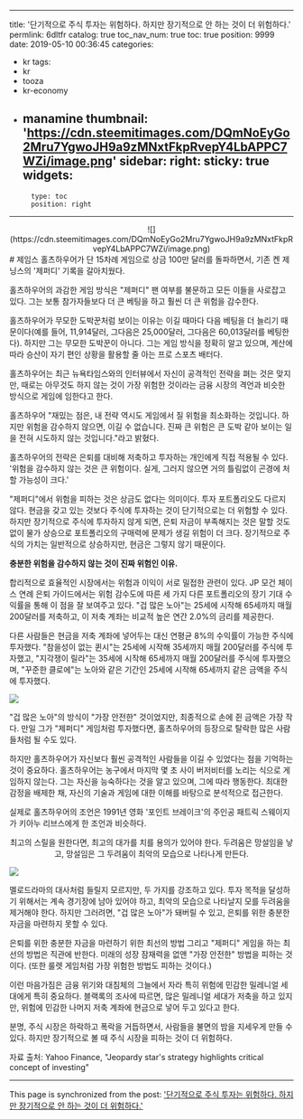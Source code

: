 
---
title: '단기적으로 주식 투자는 위험하다. 하지만 장기적으로 안 하는 것이 더 위험하다.'
permlink: 6dltfr
catalog: true
toc_nav_num: true
toc: true
position: 9999
date: 2019-05-10 00:36:45
categories:
- kr
tags:
- kr
- tooza
- kr-economy
- manamine
thumbnail: 'https://cdn.steemitimages.com/DQmNoEyGo2Mru7YgwoJH9a9zMNxtFkpRvepY4LbAPPC7WZi/image.png'
sidebar:
    right:
        sticky: true
widgets:
    -
        type: toc
        position: right
---


<center>
![](https://cdn.steemitimages.com/DQmNoEyGo2Mru7YgwoJH9a9zMNxtFkpRvepY4LbAPPC7WZi/image.png)
</center>
#
제임스 홀츠하우어가 단 15차례 게임으로 상금 100만 달러를 돌파하면서, 기존 켄 제닝스의 '제퍼디' 기록을 갈아치웠다.​

홀츠하우어의 과감한 게임 방식은 "제퍼디" 팬 여부를 불문하고 모든 이들을 사로잡고 있다. 그는 보통 참가자들보다 더 큰 베팅을 하고 훨씬 더 큰 위험을 감수한다.​

홀츠하우어가 무모한 도박꾼처럼 보이는 이유는 이길 때마다 다음 베팅을 더 늘리기 때문이다(예를 들어, 11,914달러, 그다음은 25,000달러, 그다음은 60,013달러를 베팅한다). 하지만 그는 무모한 도박꾼이 아니다. 그는 게임 방식을 정확히 알고 있으며, 계산에 따라 승산이 자기 편인 상황을 활용할 줄 아는 프로 스포츠 배터다.​

홀츠하우어는 최근 뉴욕타임스와의 인터뷰에서 자신이 공격적인 전략을 펴는 것은 맞지만, 때로는 아무것도 하지 않는 것이 가장 위험한 것이라는 금융 시장의 격언과 비슷한 방식으로 게임에 임한다고 한다.​

홀츠하우어 "재밌는 점은, 내 전략 역시도 게임에서 질 위험을 최소화하는 것입니다. 하지만 위험을 감수하지 않으면, 이길 수 없습니다. 진짜 큰 위험은 큰 도박 같아 보이는 일을 전혀 시도하지 않는 것입니다."라고 밝혔다.​

홀츠하우어의 전략은 은퇴를 대비해 저축하고 투자하는 개인에게 직접 적용될 수 있다. '위험을 감수하지 않는 것은 큰 위험이다. 실게, 그러지 않으면 거의 틀림없이 곤경에 처할 가능성이 크다.'

"제퍼디"에서 위험을 피하는 것은 상금도 없다는 의미이다. 투자 포트폴리오도 다르지 않다. 현금을 갖고 있는 것보다 주식에 투자하는 것이 단기적으로는 더 위험할 수 있다. 하지만 장기적으로 주식에 투자하지 않게 되면, 은퇴 자금이 부족해지는 것은 말할 것도 없이 물가 상승으로 포트폴리오의 구매력에 문제가 생길 위험이 더 크다. 장기적으로 주식의 가치는 일반적으로 상승하지만, 현금은 그렇지 않기 때문이다.​

**충분한 위험을 감수하지 않는 것이 진짜 위험인 이유.**

합리적으로 효율적인 시장에서는 위험과 이익이 서로 밀접한 관련이 있다. JP 모건 체이스 연례 은퇴 가이드에서는 위험 감수도에 따른 세 가지 다른 포트폴리오의 장기 기대 수익률을 통해 이 점을 잘 보여주고 있다. "겁 많은 노아"는 25세에 시작해 65세까지 매월 200달러를 저축하고, 이 저축 계좌는 비교적 높은 연간 2.0%의 금리를 제공한다.​

다른 사람들은 현금을 저축 계좌에 넣어두는 대신 연평균 8%의 수익률이 가능한 주식에 투자했다. "참을성이 없는 퀸시"는 25세에 시작해 35세까지 매월 200달러를 주식에 투자했고, "지각쟁이 릴라"는 35세에 시작해 65세까지 매월 200달러를 주식에 투자했으며, "꾸준한 클로에"는 노아와 같은 기간인 25세에 시작해 65세까지 같은 금액을 주식에 투자했다.

![](https://cdn.steemitimages.com/DQmcDHnnHBVGLhnMHL9QCbK1TqnKnZYryj9592P8PPBycGC/image.png)

"겁 많은 노아"의 방식이 "가장 안전한" 것이었지만, 최종적으로 손에 쥔 금액은 가장 작다. 만일 그가 "제퍼디" 게임처럼 투자했다면, 홀츠하우어의 등장으로 탈락한 많은 사람들처럼 될 수도 있다.​

하지만 홀츠하우어가 자신보다 훨씬 공격적인 사람들을 이길 수 있었다는 점을 기억하는 것이 중요하다. 홀츠하우어는 농구에서 마지막 몇 초 사이 버저비터를 노리는 식으로 게임하지 않는다. 그는 자신을 능숙하다는 것을 알고 있으며, 그에 따라 행동한다. 최대한 감정을 배제한 채, 자신의 기술과 게임에 대한 이해를 바탕으로 분석적으로 접근한다.​

실제로 홀츠하우어의 조언은 1991년 영화 '포인트 브레이크'의 주인공 패트릭 스웨이지가 키아누 리브스에게 한 조언과 비슷하다.

<center>
최고의 스릴을 원한다면, 최고의 대가를 치를 용의가 있어야 한다. 
두려움은 망설임을 낳고, 망설임은 그 두려움이 최악의 모습으로 나타나게 만든다.
</center>

![](https://cdn.steemitimages.com/DQmerC5oCesmgFD98i6eDDHdGLCxXDtgNEyoxTqtkcuFdtN/image.png)

멜로드라마의 대사처럼 들릴지 모르지만, 두 가지를 강조하고 있다. 투자 목적을 달성하기 위해서는 계속 경기장에 남아 있어야 하고, 최악의 모습으로 나타날지 모를 두려움을 제거해야 한다. 하지만 그러려면, "겁 많은 노아"가 돼버릴 수 있고, 은퇴를 위한 충분한 자금을 마련하지 못할 수 있다.​

은퇴를 위한 충분한 자금을 마련하기 위한 최선의 방법 그리고 "제퍼디" 게임을 하는 최선의 방법은 직관에 반한다. 미래의 성장 잠재력을 없앤 "가장 안전한" 방법을 피하는 것이다. (또한 룰렛 게임처럼 가장 위험한 방법도 피하는 것이다.)​

이런 마음가짐은 금융 위기와 대침체의 그늘에서 자라 특히 위험에 민감한 밀레니얼 세대에게 특히 중요하다. 블랙록의 조사에 따르면, 많은 밀레니얼 세대가 저축을 하고 있지만, 위험에 민감한 나머지 저축 계좌에 현금으로 넣어 두고 있다고 한다.​

분명, 주식 시장은 하락하고 폭락을 거듭하면서, 사람들을 불면의 밤을 지세우게 만들 수 있다. 하지만 장기적으로 볼 때 주식 시장을 피하는 것이 더 위험하다.​

자료 출처: Yahoo Finance, "Jeopardy star's strategy highlights critical concept of investing"

- - -

This page is synchronized from the post: ['단기적으로 주식 투자는 위험하다. 하지만 장기적으로 안 하는 것이 더 위험하다.'](https://steemit.com/@pius.pius/6dltfr)
